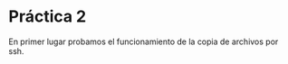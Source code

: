 **Práctica 2**
================

En primer lugar probamos el funcionamiento de la copia de archivos por ssh.

